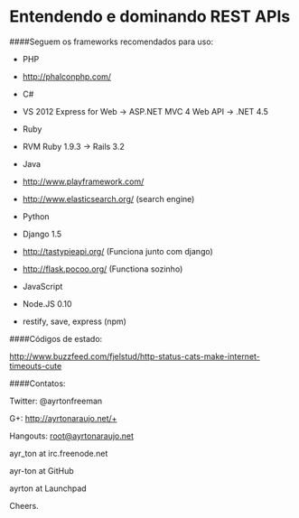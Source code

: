 Entendendo e dominando REST APIs
========

####Seguem os frameworks recomendados para uso:

- PHP

 - http://phalconphp.com/

- C# 
 
 - VS 2012 Express for Web -> ASP.NET MVC 4 Web API -> .NET 4.5

- Ruby 

 - RVM Ruby 1.9.3 -> Rails 3.2

- Java
 
 - http://www.playframework.com/

 - http://www.elasticsearch.org/ (search engine)

- Python 

 - Django 1.5

 - http://tastypieapi.org/ (Funciona junto com django)

 - http://flask.pocoo.org/ (Functiona sozinho)

- JavaScript 
 
 - Node.JS 0.10

 - restify, save, express (npm)

####Códigos de estado:

http://www.buzzfeed.com/fjelstud/http-status-cats-make-internet-timeouts-cute

####Contatos:

Twitter: @ayrtonfreeman

G+: http://ayrtonaraujo.net/+

Hangouts: root@ayrtonaraujo.net

ayr_ton at irc.freenode.net

ayr-ton at GitHub

ayrton at Launchpad

Cheers.
